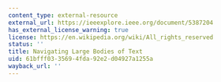 ```yaml
---
content_type: external-resource
external_url: https://ieeexplore.ieee.org/document/5387204
has_external_license_warning: true
license: https://en.wikipedia.org/wiki/All_rights_reserved
status: ''
title: Navigating Large Bodies of Text
uid: 61bfff03-3569-4fda-92e2-d04927a1255a
wayback_url: ''
---
```

